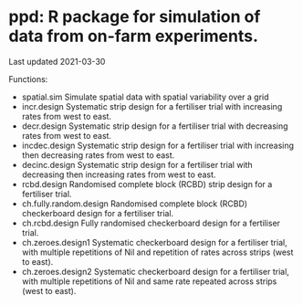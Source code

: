ppd:  R package for simulation of data from on-farm experiments.
====================================================

Last updated 2021-03-30


Functions:
* spatial.sim Simulate spatial data with spatial variability over a grid
* incr.design Systematic strip design for a fertiliser trial with increasing rates from west to east.
* decr.design Systematic strip design for a fertiliser trial with decreasing rates from west to east.
* incdec.design Systematic strip design for a fertiliser trial with increasing then decreasing rates from west to east.
* decinc.design Systematic strip design for a fertiliser trial with decreasing then increasing rates from west to east.
* rcbd.design Randomised complete block (RCBD) strip design for a fertiliser trial.
* ch.fully.random.design Randomised complete block (RCBD) checkerboard design for a fertiliser trial.
* ch.rcbd.design Fully randomised checkerboard design for a fertiliser trial.
* ch.zeroes.design1 Systematic checkerboard design for a fertiliser trial, with multiple repetitions of Nil and repetition of rates across strips (west to east).
* ch.zeroes.design2 Systematic checkerboard design for a fertiliser trial, with multiple repetitions of Nil and same rate repeated across strips (west to east).

